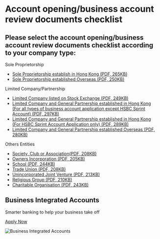 # Account opening/business account review documents checklist

## Please select the account opening/business account review documents checklist according to your company type:

Sole Proprietorship

* [Sole Proprietorship establish in Hong Kong (PDF, 265KB)](/-/media/library/business-hk/pdfs/en/sole-proprietorship-established-in-hong-kong-517-en.pdf)
* [Sole Proprietorship established Overseas (PDF, 250KB)](/-/media/library/business-hk/pdfs/en/sole-proprietorship-established-overseas-517-1-en.pdf)

Limited Company/Partnership

* [Limited Company listed on Stock Exchange (PDF, 249KB)](/-/media/library/business-hk/pdfs/en/limited-company-listed-on-stock-exchange-556-en.pdf)
* [Limited Company and General Partnership established in Hong Kong (For all types of business account application except HSBC Sprint Account) (PDF, 297KB)](/-/media/library/business-hk/pdfs/en/limited-company-and-general-partnership-established-in-hong-kong-557-en.pdf)
* [Limited Company and General Partnership established in Hong Kong (For HSBC Sprint Account Application only) (PDF, 289KB)](/-/media/library/business-hk/pdfs/en/limited-company-sprint-641-en.pdf)
* [Limited Company and General Partnership established Overseas (PDF, 280KB)](/-/media/library/business-hk/pdfs/en/limited-company-and-general-partnership-established-overseas557-1-en.pdf)

Others Entities

* [Society, Club or Association(PDF, 208KB)](/-/media/library/business-hk/pdfs/en/society-club-or-association-511-en.pdf)
* [Owners Incorporation (PDF, 205KB)](/-/media/library/business-hk/pdfs/en/owners-incorporation-512-en.pdf)
* [School (PDF, 244KB)](/-/media/library/business-hk/pdfs/en/school-514-en.pdf)
* [Trade Union (PDF, 208KB)](/-/media/library/business-hk/pdfs/en/trade-union-515-en.pdf)
* [Unincorporated Joint Venture (PDF, 213KB)](/-/media/library/business-hk/pdfs/en/unincorporated-joint-venture-510-en.pdf)
* [Religious Group (PDF, 210KB)](/-/media/library/business-hk/pdfs/en/religious-group-516-en.pdf)
* [Charitable Organisation (PDF, 243KB)](/-/media/library/business-hk/pdfs/en/charitable-organisation-513-en.pdf)

## Business Integrated Accounts

Smarter banking to help your business take off

[Apply Now](/en-gb/products/business-integrated-account)

![Business Integrated Accounts](/-/media/media/hong-kong/images/help-center/bia-banner-promo.jpg?h=320&iar=0&w=449&hash=CFCC636526D87EE235E25391680AF29D "Business Integrated Accounts")
